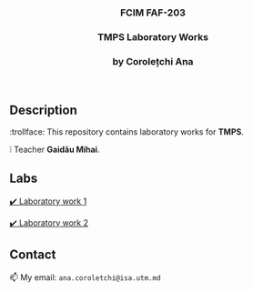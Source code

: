 <h3 align="center">FCIM FAF-203</h3>
  <div align="center">
    <h3>TMPS Laboratory Works</h3>
    <h3>by Corolețchi Ana</h3>
  <br/>
  </div>

 
## Description

:trollface:  This repository contains laboratory works for **TMPS**.

:grey_exclamation:  Teacher **Gaidău Mihai**.

## Labs

[:heavy_check_mark: Laboratory work 1](https://github.com/Gumball007/TMPS-labs/tree/main/lab1)

[:heavy_check_mark: Laboratory work 2](https://github.com/Gumball007/TMPS-labs/tree/main/lab2)

## Contact

:mailbox:  My email: `ana.coroletchi@isa.utm.md`
